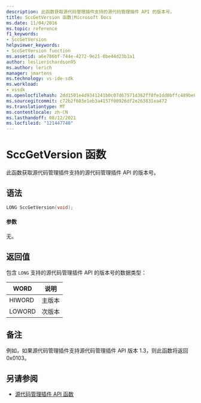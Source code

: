 ```yaml
---
description: 此函数获取源代码管理插件支持的源代码管理插件 API 的版本号。
title: SccGetVersion 函数|Microsoft Docs
ms.date: 11/04/2016
ms.topic: reference
f1_keywords:
- SccGetVersion
helpviewer_keywords:
- SccGetVersion function
ms.assetid: a6e786bf-744e-4272-9e21-0be44d23b1a1
author: leslierichardson95
ms.author: lerich
manager: jmartens
ms.technology: vs-ide-sdk
ms.workload:
- vssdk
ms.openlocfilehash: 2dd1501e4d9341241b0c07d67571d362ff0fe1dd0bffc489be8cf5c35b4ecd77
ms.sourcegitcommit: c72b2f603e1eb3a4157f00926df2e263831ea472
ms.translationtype: MT
ms.contentlocale: zh-CN
ms.lasthandoff: 08/12/2021
ms.locfileid: "121447748"
---
```

# <a name="sccgetversion-function"></a>SccGetVersion 函数
此函数获取源代码管理插件支持的源代码管理插件 API 的版本号。

## <a name="syntax"></a>语法

```cpp
LONG SccGetVersion(void);
```

#### <a name="parameters"></a>参数
 无。

## <a name="return-value"></a>返回值
 包含 `LONG` 支持的源代码管理插件 API 的版本号的数据类型：

|WORD|说明|
|----------|-----------------|
|HIWORD|主版本|
|LOWORD|次版本|

## <a name="remarks"></a>备注
 例如，如果源代码管理插件支持源代码管理插件 API 版本 1.3，则此函数将返回0x0103。

## <a name="see-also"></a>另请参阅
- [源代码管理插件 API 函数](../extensibility/source-control-plug-in-api-functions.md)
